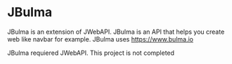 # JBulma
 JBulma is an extension of JWebAPI. JBulma is an API that helps you create web like navbar for example. JBulma uses https://www.bulma.io

<IMPORTANT> JBulma requiered JWebAPI.
<IMPORTANT> This project is not completed
